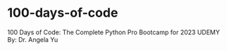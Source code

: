 # 100-days-of-code

100 Days of Code: The Complete Python Pro Bootcamp for 2023
UDEMY
By: Dr. Angela Yu
